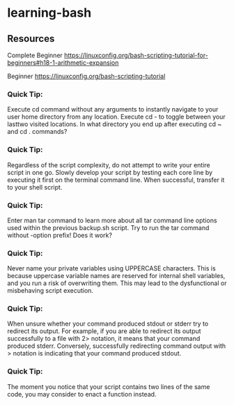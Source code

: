 # learning-bash

## Resources 
Complete Beginner https://linuxconfig.org/bash-scripting-tutorial-for-beginners#h18-1-arithmetic-expansion

Beginner https://linuxconfig.org/bash-scripting-tutorial

### Quick Tip:
Execute cd command without any arguments to instantly navigate to your user home directory from any location. Execute cd - to toggle between your lasttwo visited locations. In what directory you end up after executing cd ~ and cd . commands?

### Quick Tip:
Regardless of the script complexity, do not attempt to write your entire script in one go. Slowly develop your script by testing each core line by executing it first on the terminal command line. When successful, transfer it to your shell script.

### Quick Tip:
Enter man tar command to learn more about all tar command line options used within the previous backup.sh script. Try to run the tar command without -option prefix! Does it work?

### Quick Tip:
Never name your private variables using UPPERCASE characters. This is because uppercase variable names are reserved for internal shell variables, and you run a risk of overwriting them. This may lead to the dysfunctional or misbehaving script execution.

### Quick Tip:
When unsure whether your command produced stdout or stderr try to redirect its output. For example, if you are able to redirect its output successfully to a file with 2> notation, it means that your command produced stderr. Conversely, successfully redirecting command output with > notation is indicating that your command produced stdout.

### Quick Tip:
The moment you notice that your script contains two lines of the same code, you may consider to enact a function instead.
